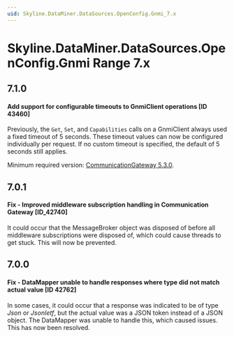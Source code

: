 ```yaml
---
uid: Skyline.DataMiner.DataSources.OpenConfig.Gnmi_7.x
---
```


# Skyline.DataMiner.DataSources.OpenConfig.Gnmi Range 7.x

## 7.1.0

#### Add support for configurable timeouts to GnmiClient operations [ID 43460]

Previously, the `Get`, `Set`, and `Capabilities` calls on a GnmiClient always used a fixed timeout of 5 seconds. These timeout values can now be configured individually per request. If no custom timeout is specified, the default of 5 seconds still applies.

Minimum required version: [CommunicationGateway 5.3.0](xref:CommunicationGateway_change_log#17-september-2025---enhancement---communicationgateway-530---configurable-grpc-call-timeouts-id-43460).

## 7.0.1

#### Fix - Improved middleware subscription handling in Communication Gateway [ID_42740]

It could occur that the MessageBroker object was disposed of before all middleware subscriptions were disposed of, which could cause threads to get stuck. This will now be prevented.

## 7.0.0

#### Fix - DataMapper unable to handle responses where type did not match actual value [ID 42762]

In some cases, it could occur that a response was indicated to be of type *Json* or *JsonIetf*, but the actual value was a JSON token instead of a JSON object. The DataMapper was unable to handle this, which caused issues. This has now been resolved.

